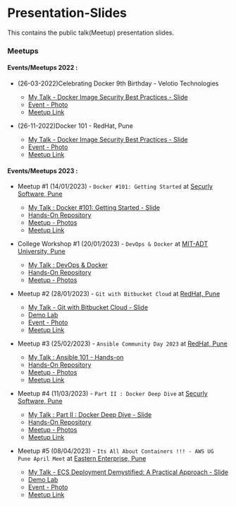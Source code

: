 # Presentation-Slides
This contains the public talk(Meetup) presentation slides.

### Meetups

#### Events/Meetups 2022 :

- (26-03-2022)Celebrating Docker 9th Birthday - Velotio Technologies
    - [My Talk - Docker Image Security Best Practices - Slide](./26-03-2022/Docker_Image_Security_Best_Practices.pdf)
    - [Event - Photo](./26-03-2022/Velotio-Tech-Meetup3.jpg)
    - [Meetup Link](https://www.meetup.com/docker-pune/events/284350764/)

- (26-11-2022)Docker 101 - RedHat, Pune
    - [My Talk - Docker Image Security Best Practices - Slide](./26-11-2022/Docker_Image_Security_Best_Practices.pdf)
    - [Event - Photo](./26-11-2022/RedHat-Tech-Meetup2.jpg)
    - [Meetup Link](https://www.meetup.com/docker-pune/events/289883151/)

#### Events/Meetups 2023 :

- Meetup #1 (14/01/2023) - `Docker #101: Getting Started` at [Securly Software, Pune](https://www.securly.com/)

    - [My Talk : Docker #101: Getting Started - Slide](https://github.com/akshayithape-devops/Mastering-Docker/blob/master/slides/Docker_101_Getting_Started.pdf)
    - [Hands-On Repository](https://github.com/akshayithape-devops/Mastering-Docker)
    - [Meetup - Photos](https://github.com/akshayithape-devops/Mastering-Docker/tree/master/photos/14-01-2023)
    - [Meetup Link](https://www.meetup.com/pune-developers-community/events/290076598/)

- College Workshop #1 (20/01/2023) - `DevOps & Docker` at [MIT-ADT University, Pune](https://mituniversity.ac.in/)

    - [My Talk : DevOps & Docker](https://github.com/akshayithape-devops/Mastering-Docker/blob/master/slides/DevOps_%26_Docker.pdf)
    - [Hands-On Repository](https://github.com/akshayithape-devops/Mastering-Docker)
    - [Meetup - Photos](https://github.com/akshayithape-devops/Mastering-Docker/tree/master/photos/20-01-2023)

- Meetup #2 (28/01/2023) - `Git with Bitbucket Cloud` at [RedHat, Pune](https://www.redhat.com/en)
    - [My Talk - Git with Bitbucket Cloud - Slide](./28-02-2023/GIT%20Internals%20%26%20Bitbucket%20Cloud.pdf)
    - [Demo Lab](./28-02-2023/GIT_Internals_Demo.pdf)
    - [Event - Photo](./28-02-2023/photos/)
    - [Meetup Link](https://ace.atlassian.com/events/details/atlassian-pune-presents-git-with-bitbucket-cloud/)

- Meetup #3 (25/02/2023) - `Ansible Community Day 2023` at [RedHat, Pune](https://www.redhat.com/en)
    - [My Talk : Ansible 101 - Hands-on](https://github.com/akshayithape-devops/Mastering-Ansible/blob/master/slides/Ansible_101.pdf)
    - [Hands-On Repository](https://github.com/akshayithape-devops/Mastering-Ansible)
    - [Meetup - Photos](https://github.com/akshayithape-devops/Mastering-Ansible/tree/master/photos/25-02-2023)
    - [Meetup Link](https://www.meetup.com/Ansible-Pune/events/290492160/)

- Meetup #4 (11/03/2023) - `Part II : Docker Deep Dive` at [Securly Software, Pune](https://www.securly.com/)

    - [My Talk : Part II : Docker Deep Dive - Slide](https://github.com/akshayithape-devops/Mastering-Docker/blob/master/slides/Part_II_Docker_Deep_Dive.pdf)
    - [Hands-On Repository](https://github.com/akshayithape-devops/Mastering-Docker)
    - [Meetup - Photos](https://github.com/akshayithape-devops/Mastering-Docker/blob/master/photos/11-03-2023/Part2-Docker-Deep-Dive.gif)
    - [Meetup Link](https://www.meetup.com/pune-developers-community/events/290981224/)

- Meetup #5 (08/04/2023) - `Its All About Containers !!! - AWS UG Pune April Meet` at [Eastern Enterprise, Pune](https://www.easternenterprise.com/)
    - [My Talk - ECS Deployment Demystified: A Practical Approach - Slide](./08-04-2023/ECS_Deployment_Demystified_A_Practical_Approach.pdf)
    - [Demo Lab](https://github.com/akshayithape-devops/reactjs-go-mysql-sample-app)
    - [Event - Photo](./08-04-2023/EE-AWS-Meetup.png)
    - [Meetup Link](https://www.meetup.com/puneawsug/events/292386648/)


